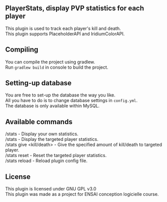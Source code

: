 ## PlayerStats, display PVP statistics for each player

This plugin is used to track each player's kill and death.<br>
This plugin supports PlaceholderAPI and IridiumColorAPI.<br>

## Compiling

You can compile the project using gradlew.<br>
Run `gradlew build` in console to build the project.<br>

## Setting-up database

You are free to set-up the database the way you like.<br>
All you have to do is to change database settings in `config.yml`.<br>
The database is only available within MySQL.<br>

## Available commands

/stats - Display your own statistics.<br>
/stats <player> - Display the targeted player statistics.<br>
/stats give <player> <kill/death> <amount> - Give the specified amount of kill/death to targeted player.<br>
/stats reset <player> - Reset the targeted player statistics.<br>
/stats reload - Reload plugin config file.<br>

## License

This plugin is licensed under GNU GPL v3.0<br>
This plugin was made as a project for ENSAI conception logicielle course.

